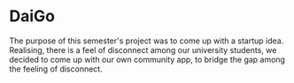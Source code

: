 # DaiGo

The purpose of this semester's project was to come up with a startup idea. Realising, there is a feel of disconnect among our university students, we decided to come up with our
own community app, to bridge the gap among the feeling of disconnect.
